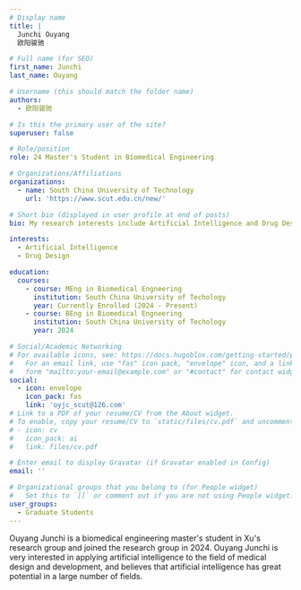 ```yaml
---
# Display name
title: |
  Junchi Ouyang
  欧阳骏驰

# Full name (for SEO)
first_name: Junchi
last_name: Ouyang

# Username (this should match the folder name)
authors:
  - 欧阳骏驰

# Is this the primary user of the site?
superuser: false

# Role/position
role: 24 Master's Student in Biomedical Engineering

# Organizations/Affiliations
organizations:
  - name: South China University of Technology
    url: 'https://www.scut.edu.cn/new/'

# Short bio (displayed in user profile at end of posts)
bio: My research interests include Artificial Intelligence and Drug Design. 

interests:
  - Artificial Intelligence
  - Drug Design

education:
  courses:
    - course: MEng in Biomedical Engneering
      institution: South China University of Techology
      year: Currently Enrolled (2024 - Present)
    - course: BEng in Biomedical Engneering
      institution: South China University of Techology
      year: 2024

# Social/Academic Networking
# For available icons, see: https://docs.hugoblox.com/getting-started/page-builder/#icons
#   For an email link, use "fas" icon pack, "envelope" icon, and a link in the
#   form "mailto:your-email@example.com" or "#contact" for contact widget.
social:
  - icon: envelope
    icon_pack: fas
    link: 'oyjc_scut@126.com'
# Link to a PDF of your resume/CV from the About widget.
# To enable, copy your resume/CV to `static/files/cv.pdf` and uncomment the lines below.
# - icon: cv
#   icon_pack: ai
#   link: files/cv.pdf

# Enter email to display Gravatar (if Gravatar enabled in Config)
email: ''

# Organizational groups that you belong to (for People widget)
#   Set this to `[]` or comment out if you are not using People widget.
user_groups:
  - Graduate Students
---
```


Ouyang Junchi is a biomedical engineering master's student in Xu's research group and joined the research group in 2024. Ouyang Junchi is very interested in applying artificial intelligence to the field of medical design and development, and believes that artificial intelligence has great potential in a large number of fields.